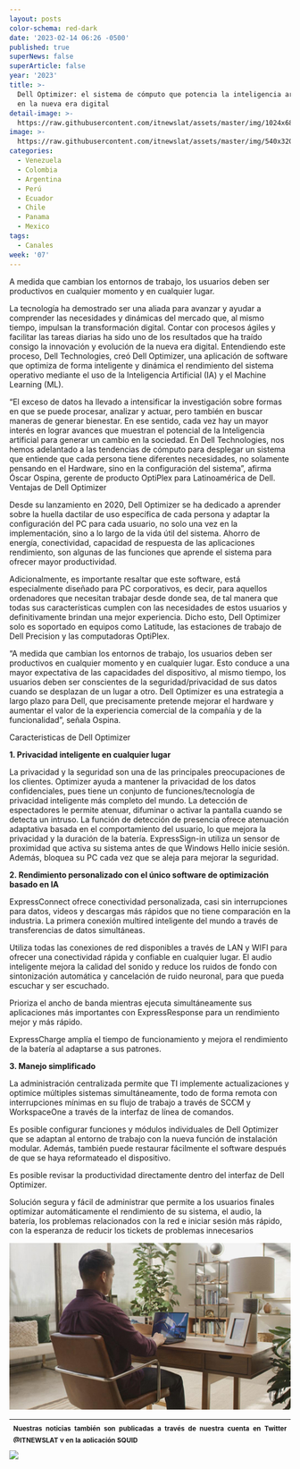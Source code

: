 ```yaml
---
layout: posts
color-schema: red-dark
date: '2023-02-14 06:26 -0500'
published: true
superNews: false
superArticle: false
year: '2023'
title: >-
  Dell Optimizer: el sistema de cómputo que potencia la inteligencia artificial
  en la nueva era digital 
detail-image: >-
  https://raw.githubusercontent.com/itnewslat/assets/master/img/1024x680/hombre-trabajando-en-sala-g.jpg
image: >-
  https://raw.githubusercontent.com/itnewslat/assets/master/img/540x320/hombre-trabajando-en-sala-p.jpg
categories:
  - Venezuela
  - Colombia
  - Argentina
  - Perú
  - Ecuador
  - Chile
  - Panama
  - Mexico
tags:
  - Canales
week: '07'
---
```

A medida que cambian los entornos de trabajo, los usuarios deben ser productivos en cualquier momento y en cualquier lugar. 

La tecnología ha demostrado ser una aliada para avanzar y ayudar a comprender las necesidades y dinámicas del mercado que, al mismo tiempo, impulsan la transformación digital. Contar con procesos ágiles y facilitar las tareas diarias ha sido uno de los resultados que ha traído consigo la innovación y evolución de la nueva era digital. Entendiendo este proceso, Dell Technologies, creó Dell Optimizer, una aplicación de software que optimiza de forma inteligente y dinámica el rendimiento del sistema operativo mediante el uso de la Inteligencia Artificial (IA) y el Machine Learning (ML).

“El exceso de datos ha llevado a intensificar la investigación sobre formas en que se puede procesar, analizar y actuar, pero también en buscar maneras de generar bienestar. En ese sentido, cada vez hay un mayor interés en lograr avances que muestran el potencial de la Inteligencia artificial para generar un cambio en la sociedad. En Dell Technologies, nos hemos adelantado a las tendencias de cómputo para desplegar un sistema que entiende que cada persona tiene diferentes necesidades, no solamente pensando en el Hardware, sino en la configuración del sistema”, afirma Óscar Ospina, gerente de producto OptiPlex para Latinoamérica de Dell. 
Ventajas de Dell Optimizer

Desde su lanzamiento en 2020, Dell Optimizer se ha dedicado a aprender sobre la huella dactilar de uso específica de cada persona y adaptar la configuración del PC para cada usuario, no solo una vez en la implementación, sino a lo largo de la vida útil del sistema. Ahorro de energía, conectividad, capacidad de respuesta de las aplicaciones rendimiento, son algunas de las funciones que aprende el sistema para ofrecer mayor productividad.  

Adicionalmente, es importante resaltar que este software, está especialmente diseñado para PC corporativos, es decir, para aquellos ordenadores que necesitan trabajar desde donde sea, de tal manera que todas sus características cumplen con las necesidades de estos usuarios y definitivamente brindan una mejor experiencia. Dicho esto, Dell Optimizer solo es soportado en equipos como Latitude, las estaciones de trabajo de Dell Precision y las computadoras OptiPlex.

“A medida que cambian los entornos de trabajo, los usuarios deben ser productivos en cualquier momento y en cualquier lugar. Esto conduce a una mayor expectativa de las capacidades del dispositivo, al mismo tiempo, los usuarios deben ser conscientes de la seguridad/privacidad de sus datos cuando se desplazan de un lugar a otro. Dell Optimizer es una estrategia a largo plazo para Dell, que precisamente pretende mejorar el hardware y aumentar el valor de la experiencia comercial de la compañía y de la funcionalidad”, señala Ospina.

Caracteristicas de Dell Optimizer

**1. Privacidad inteligente en cualquier lugar**

La privacidad y la seguridad son una de las principales preocupaciones de los clientes. Optimizer ayuda a mantener la privacidad de los datos confidenciales, pues tiene un conjunto de funciones/tecnología de privacidad inteligente más completo del mundo. 
La detección de espectadores le permite atenuar, difuminar o activar la pantalla cuando se detecta un intruso.
La función de detección de presencia ofrece atenuación adaptativa basada en el comportamiento del usuario, lo que mejora la privacidad y la duración de la batería.
ExpressSign-in utiliza un sensor de proximidad que activa su sistema antes de que Windows Hello inicie sesión. Además, bloquea su PC cada vez que se aleja para mejorar la seguridad.

**2. Rendimiento personalizado con el único software de optimización basado en IA**

ExpressConnect ofrece conectividad personalizada, casi sin interrupciones para datos, videos y descargas más rápidos que no tiene comparación en la industria. La primera conexión multired inteligente del mundo a través de transferencias de datos simultáneas. 

Utiliza todas las conexiones de red disponibles a través de LAN y WIFI para ofrecer una conectividad rápida y confiable en cualquier lugar.
El audio inteligente mejora la calidad del sonido y reduce los ruidos de fondo con sintonización automática y cancelación de ruido neuronal, para que pueda escuchar y ser escuchado.

Prioriza el ancho de banda mientras ejecuta simultáneamente sus aplicaciones más importantes con ExpressResponse para un rendimiento mejor y más rápido.

ExpressCharge amplía el tiempo de funcionamiento y mejora el rendimiento de la batería al adaptarse a sus patrones.

**3. Manejo simplificado**

La administración centralizada permite que TI implemente actualizaciones y optimice múltiples sistemas simultáneamente, todo de forma remota con interrupciones mínimas en su flujo de trabajo a través de SCCM y WorkspaceOne a través de la interfaz de línea de comandos.

Es posible configurar funciones y módulos individuales de Dell Optimizer que se adaptan al entorno de trabajo con la nueva función de instalación modular. Además, también puede restaurar fácilmente el software después de que se haya reformateado el dispositivo.

Es posible revisar la productividad directamente dentro del interfaz de Dell Optimizer.

Solución segura y fácil de administrar que permite a los usuarios finales optimizar automáticamente el rendimiento de su sistema, el audio, la batería, los problemas relacionados con la red e iniciar sesión más rápido, con la esperanza de reducir los tickets de problemas innecesarios

![](https://raw.githubusercontent.com/itnewslat/assets/master/img/540x320/hombre-trabajando-en-sala-p.jpg)

<table style="height: 42px;" width="569">
<tbody>
<tr>
<td style="text-align: justify;"><sub><strong>Nuestras noticias también son publicadas a través de nuestra cuenta en Twitter <a href="https://twitter.com/itnewslat?lang=es">@ITNEWSLAT</a> y en la aplicación <a href="https://squidapp.co/en/">SQUID</a></strong></sub></td>
</tr>
</tbody>
</table>

<img src="https://tracker.metricool.com/c3po.jpg?hash=56f88a41e39ab42c063cc51676587a04"/>